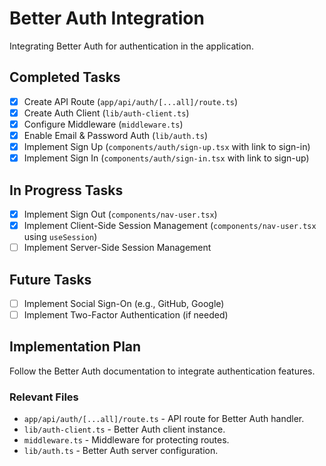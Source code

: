 # Better Auth Integration

Integrating Better Auth for authentication in the application.

## Completed Tasks

- [x] Create API Route (`app/api/auth/[...all]/route.ts`)
- [x] Create Auth Client (`lib/auth-client.ts`)
- [x] Configure Middleware (`middleware.ts`)
- [x] Enable Email & Password Auth (`lib/auth.ts`)
- [x] Implement Sign Up (`components/auth/sign-up.tsx` with link to sign-in)
- [x] Implement Sign In (`components/auth/sign-in.tsx` with link to sign-up)

## In Progress Tasks

- [x] Implement Sign Out (`components/nav-user.tsx`)
- [x] Implement Client-Side Session Management (`components/nav-user.tsx` using `useSession`)
- [ ] Implement Server-Side Session Management

## Future Tasks

- [ ] Implement Social Sign-On (e.g., GitHub, Google)
- [ ] Implement Two-Factor Authentication (if needed)

## Implementation Plan

Follow the Better Auth documentation to integrate authentication features.

### Relevant Files

- `app/api/auth/[...all]/route.ts` - API route for Better Auth handler.
- `lib/auth-client.ts` - Better Auth client instance.
- `middleware.ts` - Middleware for protecting routes.
- `lib/auth.ts` - Better Auth server configuration. 